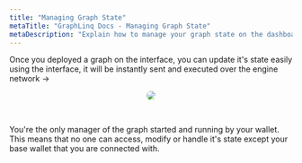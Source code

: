 ```yaml
---
title: "Managing Graph State"
metaTitle: "GraphLinq Docs - Managing Graph State"
metaDescription: "Explain how to manage your graph state on the dashboard"
---
```


Once you deployed a graph on the interface, you can update it's state easily using the interface, it will be instantly sent and executed over the engine network ->

<center>
<img src="https://graphlinq.io/docs-images/deploy_2.png"
     style="margin-bottom:30px;border-radius:15px;" />
</center>

You're the only manager of the graph started and running by your wallet. This means that no one can access, modify or handle it's state except your base wallet that you are connected with.